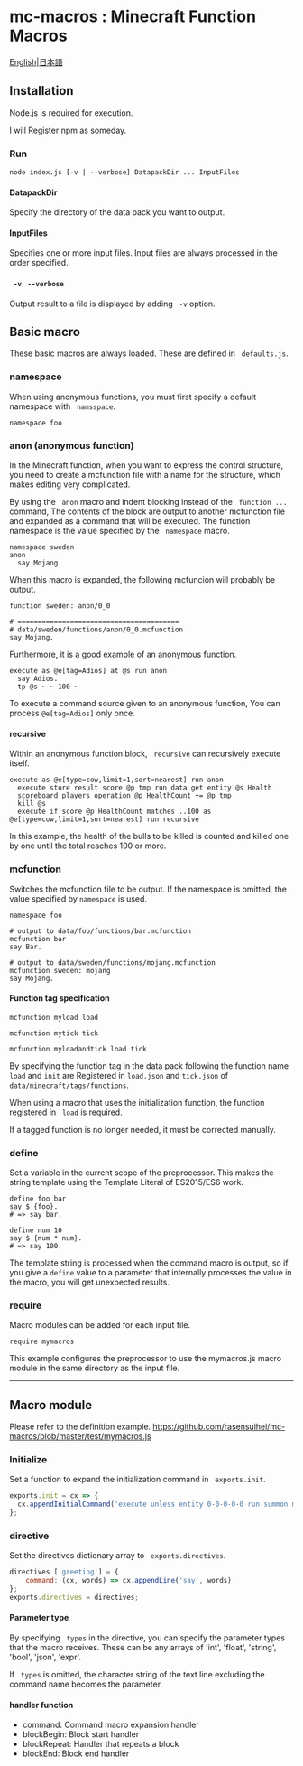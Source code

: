 # mc-macros : Minecraft Function Macros

[English](README.md)|[日本語](README.ja.md)

## Installation
Node.js is required for execution.

I will Register npm as someday.

### Run
```
node index.js [-v | --verbose] DatapackDir ... InputFiles
```

#### DatapackDir
Specify the directory of the data pack you want to output.

#### InputFiles
Specifies one or more input files. Input files are always processed in the order specified.

#### `` -v`` `` --verbose``
Output result to a file is displayed by adding `` -v`` option.

## Basic macro
These basic macros are always loaded. These are defined in `` defaults.js``.

### namespace
When using anonymous functions, you must first specify a default namespace with `` namsspace``.

```mcfunction
namespace foo
```

### anon (anonymous function)
In the Minecraft function, when you want to express the control structure, you need to create a mcfunction file with a name for the structure, which makes editing very complicated.

By using the `` anon`` macro and indent blocking instead of the `` function ...`` command,
The contents of the block are output to another mcfunction file and expanded as a command that will be executed.
The function namespace is the value specified by the `` namespace`` macro.

```mcfunction
namespace sweden
anon
  say Mojang.
```

When this macro is expanded, the following mcfuncion will probably be output.

```mcfunction
function sweden: anon/0_0
```
```mcfunction
# ========================================
# data/sweden/functions/anon/0_0.mcfunction
say Mojang.
```

Furthermore, it is a good example of an anonymous function.

```mcfunction
execute as @e[tag=Adios] at @s run anon
  say Adios.
  tp @s ~ ~ 100 ~
```

To execute a command source given to an anonymous function,
You can process `` @e[tag=Adios] `` only once.

#### recursive
Within an anonymous function block, `` recursive`` can recursively execute itself.
```mcfunction
execute as @e[type=cow,limit=1,sort=nearest] run anon
  execute store result score @p tmp run data get entity @s Health
  scoreboard players operation @p HealthCount += @p tmp
  kill @s
  execute if score @p HealthCount matches ..100 as @e[type=cow,limit=1,sort=nearest] run recursive
```

In this example, the health of the bulls to be killed is counted and killed one by one until the total reaches 100 or more.

### mcfunction
Switches the mcfunction file to be output.
If the namespace is omitted, the value specified by ``namespace`` is used.

```mcfunction
namespace foo

# output to data/foo/functions/bar.mcfunction
mcfunction bar
say Bar.

# output to data/sweden/functions/mojang.mcfunction
mcfunction sweden: mojang
say Mojang.
```

#### Function tag specification
```mcfunction
mcfunction myload load

mcfunction mytick tick

mcfunction myloadandtick load tick

```
By specifying the function tag in the data pack following the function name
 ``load`` and ``init`` are
Registered in ``load.json`` and ``tick.json`` of ``data/minecraft/tags/functions``.

When using a macro that uses the initialization function, the function registered in `` load`` is required.

If a tagged function is no longer needed, it must be corrected manually.

### define
Set a variable in the current scope of the preprocessor.
This makes the string template using the Template Literal of ES2015/ES6 work.

```mcfunction
define foo bar
say $ {foo}.
# => say bar.

define num 10
say $ {num * num}.
# => say 100.
```

The template string is processed when the command macro is output, so if you give a ``define`` value to a parameter that internally processes the value in the macro, you will get unexpected results.

### require
Macro modules can be added for each input file.

```mcfunction
require mymacros
```

This example configures the preprocessor to use the mymacros.js macro module in the same directory as the input file.

---
## Macro module

Please refer to the definition example.
https://github.com/rasensuihei/mc-macros/blob/master/test/mymacros.js

### Initialize
Set a function to expand the initialization command in `` exports.init``.

```javascript
exports.init = cx => {
  cx.appendInitialCommand('execute unless entity 0-0-0-0-0 run summon minecraft:armor_stand ~ ~ ~ {UUIDMost: 0L, UUIDLeast: 0L, Marker: 1b}');
};
```

### directive
Set the directives dictionary array to `` exports.directives``.

```javascript
directives ['greeting'] = {
    command: (cx, words) => cx.appendLine('say', words)
};
exports.directives = directives;
```

#### Parameter type
By specifying `` types`` in the directive, you can specify the parameter types that the macro receives.
These can be any arrays of 'int', 'float', 'string', 'bool', 'json', 'expr'.

If `` types`` is omitted, the character string of the text line excluding the command name becomes the parameter.

#### handler function
* command: Command macro expansion handler
* blockBegin: Block start handler
* blockRepeat: Handler that repeats a block
* blockEnd: Block end handler
